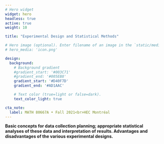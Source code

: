 ```yaml
---
# Hero widget
widget: hero
headless: true
active: true
weight: 10

title: "Experimental Design and Statistical Methods"

# Hero image (optional). Enter filename of an image in the `static/media/` folder.
# hero_media: 'icon.png'

design:
  background:
    # Background gradient
    #gradient_start: '#003C71'
    #gradient_end: '#005EB8'
    gradient_start: '#D40F7D'
    gradient_end: '#AD1AAC'

    # Text color (true=light or false=dark).
    text_color_light: true

cta_note:
  label: MATH 80667A • Fall 2021<br>HEC Montréal
---
```


**Basic concepts for data collection planning; appropriate statistical analyses of these data and interpretation of results. Advantages and disadvantages of the various experimental designs.**
